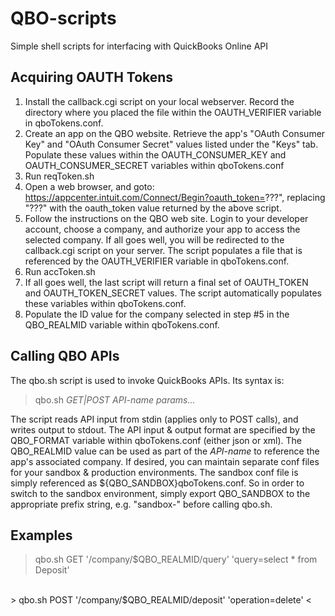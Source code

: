 # QBO-scripts
Simple shell scripts for interfacing with QuickBooks Online API

## Acquiring OAUTH Tokens
1. Install the callback.cgi script on your local webserver. Record the directory where you placed the file within the OAUTH\_VERIFIER variable in qboTokens.conf.
2. Create an app on the QBO website. Retrieve the app's "OAuth Consumer Key" and "OAuth Consumer Secret" values listed under the "Keys" tab.  Populate these values within the OAUTH\_CONSUMER\_KEY and OAUTH\_CONSUMER\_SECRET variables within qboTokens.conf
3. Run reqToken.sh
4. Open a web browser, and goto: https://appcenter.intuit.com/Connect/Begin?oauth_token=???", replacing "???" with the oauth\_token value returned by the
above script.
5. Follow the instructions on the QBO web site. Login to your developer account, choose a company, and authorize your app to access the selected company.  If all goes well, you will be redirected to the callback.cgi script on your server.  The script populates a file that is referenced by the OAUTH\_VERIFIER variable in qboTokens.conf.
6. Run accToken.sh
7. If all goes well, the last script will return a final set of OAUTH\_TOKEN and OAUTH\_TOKEN\_SECRET values.  The script automatically populates these variables within qboTokens.conf.
8. Populate the ID value for the company selected in step #5 in the QBO\_REALMID variable within qboTokens.conf.

## Calling QBO APIs
The qbo.sh script is used to invoke QuickBooks APIs.  Its syntax is:
> qbo.sh _GET|POST API-name params..._

The script reads API input from stdin (applies only to POST calls), and writes output to stdout.  The API input & output format are specified by the QBO\_FORMAT variable within qboTokens.conf (either json or xml). The QBO\_REALMID value can be used as part of the _API-name_ to reference the app's associated company.  If desired, you can maintain separate conf files for your sandbox & production environments.  The sandbox conf file is simply referenced as ${QBO\_SANDBOX}qboTokens.conf.  So in order to switch to the sandbox environment, simply export QBO\_SANDBOX to the appropriate prefix string, e.g. "sandbox-" before calling qbo.sh.

## Examples
> qbo.sh GET '/company/$QBO_REALMID/query' 'query=select * from Deposit'  
<br>
> qbo.sh POST '/company/$QBO_REALMID/deposit' 'operation=delete' <<EOF  
{ "Id":"??", "SyncToken":99 }  
EOF  

